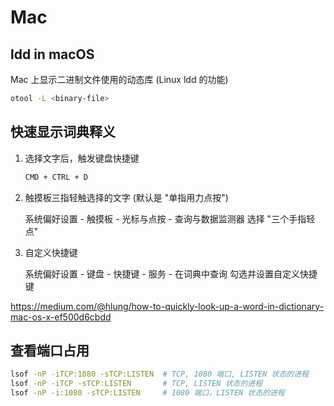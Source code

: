 # Mac

## ldd in macOS

Mac 上显示二进制文件使用的动态库 (Linux ldd 的功能)

```bash
otool -L <binary-file>
```

## 快速显示词典释义

1. 选择文字后，触发键盘快捷键

   ```bash
   CMD + CTRL + D
   ```

2. 触摸板三指轻触选择的文字 (默认是 "单指用力点按")

   系统偏好设置 - 触摸板 - 光标与点按 - 查询与数据监测器
   选择 "三个手指轻点"

3. 自定义快捷键

   系统偏好设置 - 键盘 - 快捷键 - 服务 - 在词典中查询
   勾选并设置自定义快捷键

<https://medium.com/@hlung/how-to-quickly-look-up-a-word-in-dictionary-mac-os-x-ef500d6cbdd>

## 查看端口占用

```bash
lsof -nP -iTCP:1080 -sTCP:LISTEN  # TCP, 1080 端口, LISTEN 状态的进程
lsof -nP -iTCP -sTCP:LISTEN       # TCP, LISTEN 状态的进程
lsof -nP -i:1080 -sTCP:LISTEN     # 1080 端口，LISTEN 状态的进程
```
